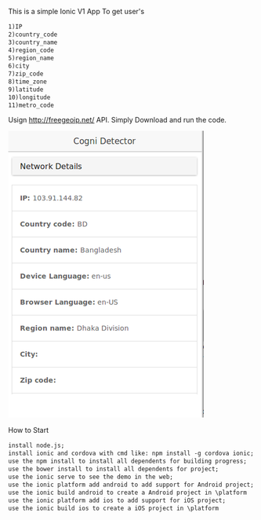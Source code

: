 This is a simple Ionic V1 App To get user's

    1)IP
    2)country_code
    3)country_name
    4)region_code
    5)region_name
    6)city
    7)zip_code
    8)time_zone
    9)latitude
    10)longitude
    11)metro_code

Usign http://freegeoip.net/ API.
Simply Download and run the code.

![Alt text](img/1.png?raw=true "App")

How to Start

    install node.js;
    install ionic and cordova with cmd like: npm install -g cordova ionic;
    use the npm install to install all dependents for building progress;
    use the bower install to install all dependents for project;
    use the ionic serve to see the demo in the web;
    use the ionic platform add android to add support for Android project;
    use the ionic build android to create a Android project in \platform
    use the ionic platform add ios to add support for iOS project;
    use the ionic build ios to create a iOS project in \platform

